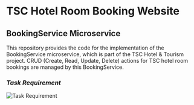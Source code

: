 # **TSC Hotel Room Booking Website**

## **BookingService Microservice**
This repository provides the code for the implementation of the BookingService microservice, which is part of the TSC Hotel & Tourism project. CRUD (Create, Read, Update, Delete) actions for TSC hotel room bookings are managed by this BookingService.

### _Task Requirement_  
![Task Requirement](images/TaskRequirement.png)  
